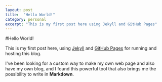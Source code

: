 ```yaml
---
layout: post
title:  "Hello World!"
category: personal
excerpt: "This is my first post here using Jekyll and GitHub Pages"
---
```

#Hello World!

This is my first post here, using [Jekyll](http://jekyllrb.com) and [GitHub Pages](https://pages.github.com) for running and hosting this blog.

I've been looking for a custom way to make my own web page and also have my own blog, and I found this powerful tool that also brings me the possibility to write in **Markdown**.

